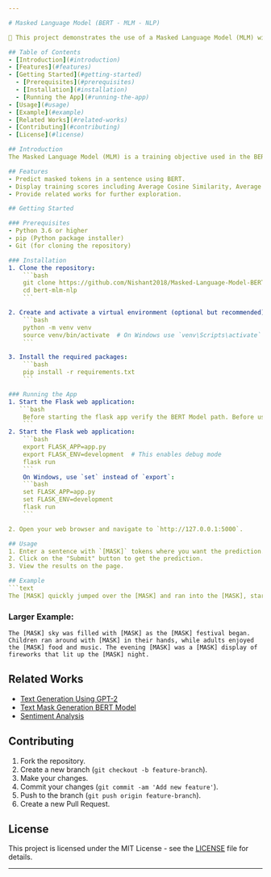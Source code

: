 ```yaml
---

# Masked Language Model (BERT - MLM - NLP)

🤖 This project demonstrates the use of a Masked Language Model (MLM) with BERT for predicting masked tokens in a given text. The model is trained to understand the context of words based on their surrounding words, leading to better language understanding.

## Table of Contents
- [Introduction](#introduction)
- [Features](#features)
- [Getting Started](#getting-started)
  - [Prerequisites](#prerequisites)
  - [Installation](#installation)
  - [Running the App](#running-the-app)
- [Usage](#usage)
- [Example](#example)
- [Related Works](#related-works)
- [Contributing](#contributing)
- [License](#license)

## Introduction
The Masked Language Model (MLM) is a training objective used in the BERT model. It involves randomly masking some tokens in a sequence and then predicting those masked tokens. This helps the model understand the context of a word based on its surrounding words, leading to better language understanding.

## Features
- Predict masked tokens in a sentence using BERT.
- Display training scores including Average Cosine Similarity, Average Jaccard Similarity, Average Edit Distance, and Precision.
- Provide related works for further exploration.

## Getting Started

### Prerequisites
- Python 3.6 or higher
- pip (Python package installer)
- Git (for cloning the repository)

### Installation
1. Clone the repository:
    ```bash
    git clone https://github.com/Nishant2018/Masked-Language-Model-BERT.git
    cd bert-mlm-nlp
    ```

2. Create and activate a virtual environment (optional but recommended):
    ```bash
    python -m venv venv
    source venv/bin/activate  # On Windows use `venv\Scripts\activate`
    ```

3. Install the required packages:
    ```bash
    pip install -r requirements.txt
    ```

### Running the App
1. Start the Flask web application:
   ```bash
    Before starting the flask app verify the BERT Model path. Before using the model extract from zip then pass that path in your flask code.
    ```
2. Start the Flask web application:
    ```bash
    export FLASK_APP=app.py
    export FLASK_ENV=development  # This enables debug mode
    flask run
    ```
    On Windows, use `set` instead of `export`:
    ```bash
    set FLASK_APP=app.py
    set FLASK_ENV=development
    flask run
    ```

2. Open your web browser and navigate to `http://127.0.0.1:5000`.

## Usage
1. Enter a sentence with `[MASK]` tokens where you want the prediction.
2. Click on the "Submit" button to get the prediction.
3. View the results on the page.

## Example
```text
The [MASK] quickly jumped over the [MASK] and ran into the [MASK], startling the [MASK] nearby.
```

### Larger Example:
```text
The [MASK] sky was filled with [MASK] as the [MASK] festival began. Children ran around with [MASK] in their hands, while adults enjoyed the [MASK] food and music. The evening [MASK] was a [MASK] display of fireworks that lit up the [MASK] night.
```

## Related Works
- [Text Generation Using GPT-2](https://www.kaggle.com/code/endofnight17j03/textgeneration-transformers-gpt-2)
- [Text Mask Generation BERT Model](https://www.kaggle.com/code/endofnight17j03/text-mask-generation-googlebert-llm)
- [Sentiment Analysis](https://www.kaggle.com/code/endofnight17j03/imdb-movies-nlp-sentiment-analysis)

## Contributing
1. Fork the repository.
2. Create a new branch (`git checkout -b feature-branch`).
3. Make your changes.
4. Commit your changes (`git commit -am 'Add new feature'`).
5. Push to the branch (`git push origin feature-branch`).
6. Create a new Pull Request.

## License
This project is licensed under the MIT License - see the [LICENSE](LICENSE) file for details.

---
```

